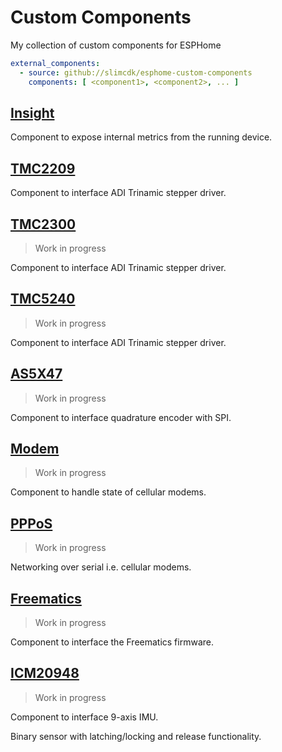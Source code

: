 # Custom Components
My collection of custom components for ESPHome

```yaml
external_components:
  - source: github://slimcdk/esphome-custom-components
    components: [ <component1>, <component2>, ... ]
```

## [Insight](esphome/components/insight/README.md)

Component to expose internal metrics from the running device.


## [TMC2209](esphome/components/tmc2209/README.md)

Component to interface ADI Trinamic stepper driver.


## [TMC2300](esphome/components/tmc2300/README.md)
> Work in progress

Component to interface ADI Trinamic stepper driver.


## [TMC5240](esphome/components/tmc5240/README.md)
> Work in progress

Component to interface ADI Trinamic stepper driver.

## [AS5X47](esphome/components/as5x47/README.md)
> Work in progress

Component to interface quadrature encoder with SPI.

## [Modem](esphome/components/modem/README.md)
> Work in progress

Component to handle state of cellular modems.


## [PPPoS](esphome/components/pppos/README.md)
> Work in progress

Networking over serial i.e. cellular modems.


## [Freematics](esphome/components/freematics/README.md)
> Work in progress

Component to interface the Freematics firmware.


## [ICM20948](esphome/components/icm20948/README.md)
> Work in progress

Component to interface 9-axis IMU.

Binary sensor with latching/locking and release functionality.
